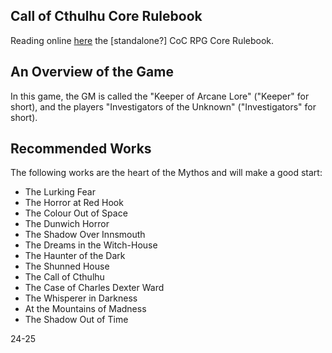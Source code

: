 ## Call of Cthulhu Core Rulebook

Reading online [here](https://online.anyflip.com/sqtpd/mcdg/mobile/index.html) the \[standalone?] CoC RPG Core Rulebook.

## An Overview of the Game

In this game, the GM is called the "Keeper of Arcane Lore" ("Keeper" for short), and the players "Investigators of the Unknown" ("Investigators" for short).

## Recommended Works

The following works are the heart of the Mythos and will make a good start:

- The Lurking Fear
- The Horror at Red Hook
- The Colour Out of Space
- The Dunwich Horror
- The Shadow Over Innsmouth
- The Dreams in the Witch-House
- The Haunter of the Dark
- The Shunned House
- The Call of Cthulhu
- The Case of Charles Dexter Ward
- The Whisperer in Darkness
- At the Mountains of Madness
- The Shadow Out of Time

24-25